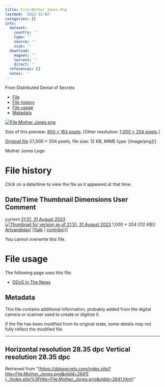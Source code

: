 ```yaml
---
title: File:Mother Jones.Png
lastmod: '2023-12-02'
categories: []
info:
  dataset:
    country: ''
    type: ''
    source: ''
    size: ''
  download:
    magnet: ''
    torrent: ''
    direct: ''
  references: []
  notes: ''
---
```




From Distributed Denial of Secrets

- [File](./File:Mother_Jones.png.html#file)
- [File history](./File:Mother_Jones.png.html#filehistory)
- [File usage](./File:Mother_Jones.png.html#filelinks)
- [Metadata](./File:Mother_Jones.png.html#metadata)

[![File:Mother
Jones.png](../images/thumb/8/86/Mother_Jones.png/800px-Mother_Jones.png%3F20230831215104)](../images/8/86/Mother_Jones.png)

Size of this preview: [800 × 163
pixels](../images/thumb/8/86/Mother_Jones.png/800px-Mother_Jones.png).
[Other resolution: [1,000 × 204
pixels](../images/8/86/Mother_Jones.png).]

[Original
file](../images/8/86/Mother_Jones.png "Mother Jones.png")
‎[(1,000 × 204 pixels, file size: 12 KB, MIME type:
[image/png])]

Mother Jones Logo

# File history

Click on a date/time to view the file as it appeared at that time.

Date/Time Thumbnail Dimensions User Comment
---
current [21:51, 31 August 2023](../images/8/86/Mother_Jones.png) [![Thumbnail for version as of 21:51, 31 August 2023](../images/thumb/8/86/Mother_Jones.png/120px-Mother_Jones.png%3F20230831215104)](../images/8/86/Mother_Jones.png) 1,000 × 204 [(12 KB)] [Artvandelay](../index.php%3Ftitle=User:Artvandelay&action=edit&redlink=1.html "User:Artvandelay (page does not exist)")[ [([talk](../index.php%3Ftitle=User_talk:Artvandelay&action=edit&redlink=1.html "User talk:Artvandelay (page does not exist)") | [contribs](./Special:Contributions/Artvandelay.html "Special:Contributions/Artvandelay"))]]

You cannot overwrite this file.

# File usage

The following page uses this file:

- [DDoS In The News](DDoS_In_The_News.html "DDoS In The News")

## Metadata

This file contains additional information, probably added from the
digital camera or scanner used to create or digitize it.

If the file has been modified from its original state, some details may
not fully reflect the modified file.

---
Horizontal resolution 28.35 dpc
Vertical resolution 28.35 dpc
---

Retrieved from
"[https://ddosecrets.com/index.php?title=File:Mother_Jones.png&oldid=2641](../index.php%3Ftitle=File:Mother_Jones.png&oldid=2641.html)"

